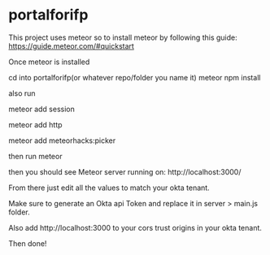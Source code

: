 
# portalforifp

This project uses meteor so to install meteor by following this guide:
https://guide.meteor.com/#quickstart

Once meteor is installed

cd into portalforifp(or whatever repo/folder you name it)
meteor npm install

also run 

meteor add session

meteor add http

meteor add meteorhacks:picker

then run 
meteor


then you should see Meteor server running on: http://localhost:3000/



From there just edit all the values to match your okta tenant.  

Make sure to generate an Okta api Token and replace it in server > main.js folder.

Also add http://localhost:3000 to your cors trust origins in your okta tenant.

Then done!
